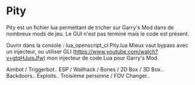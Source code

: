 # Pity

Pity est un fichier lua permettant de tricher sur Garry's Mod dans de nombreux mods de jeu.
Le GUI n'est pas terminé mais le code est présent.

Ouvrir dans la console : lua_openscript_cl Pity.lua
Mieux vaut bypass avec un injecteur, ou utiliser GLI (https://www.youtube.com/watch?v=gtqHJuisJfw) mon injecteur de code Lua pour Garry's Mod.

Aimbot / Triggerbot..
ESP / Wallhack / Bones / 2D Box / 3D Box..
Backdoors..
Exploits..
Troisième personne / FOV Changer..

